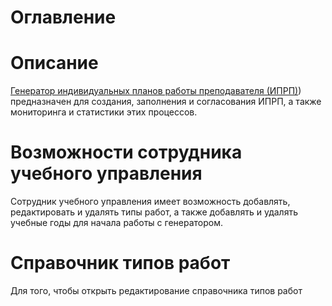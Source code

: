 # Оглавление

# Описание

[Генератор индивидуальных планов работы преподавателя (ИПРП)](ИПРП)) предназначен для создания, заполнения и согласования ИПРП, а также мониторинга и статистики этих процессов.

# Возможности сотрудника учебного управления

Сотрудник учебного управления имеет возможность добавлять, редактировать и удалять типы работ, а также добавлять и удалять учебные годы для начала работы с генератором.

# Справочник типов работ

Для того, чтобы открыть редактирование справочника типов работ
